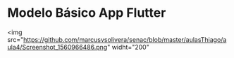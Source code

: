 # Modelo Básico App Flutter

<img src="https://github.com/marcusvsolivera/senac/blob/master/aulasThiago/aula4/Screenshot_1560966486.png" widht="200"
